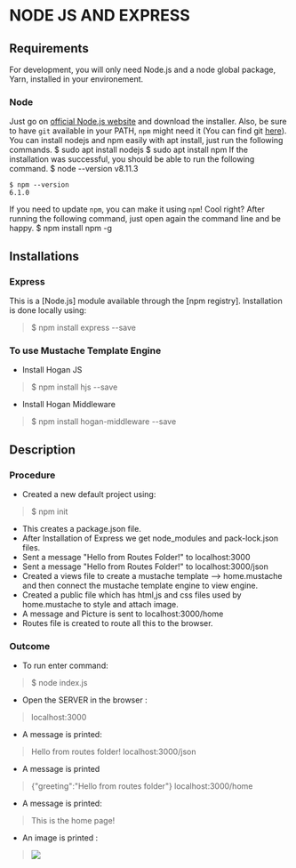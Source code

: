 # NODE JS AND EXPRESS

## Requirements

For development, you will only need Node.js and a node global package, Yarn, installed in your environement.

### Node
Just go on [official Node.js website](https://nodejs.org/) and download the installer.
Also, be sure to have `git` available in your PATH, `npm` might need it (You can find git [here](https://git-scm.com/)).
You can install nodejs and npm easily with apt install, just run the following commands.
      $ sudo apt install nodejs
      $ sudo apt install npm
If the installation was successful, you should be able to run the following command.
    $ node --version
    v8.11.3
    
    $ npm --version
    6.1.0
If you need to update `npm`, you can make it using `npm`! Cool right? After running the following command, just open again the command line and be happy.
    $ npm install npm -g
   
## Installations

### Express
This is a [Node.js] module available through the [npm registry].
Installation is done locally using:
> $ npm install express --save

### To use Mustache Template Engine
+ Install Hogan JS
> $ npm install hjs --save
+ Install Hogan Middleware
> $ npm install hogan-middleware --save

## Description

### Procedure
+ Created a new default project using:
> $ npm init
+ This creates a package.json file.
+ After Installation of Express we get node_modules and pack-lock.json files.
+ Sent a message "Hello from Routes Folder!" to localhost:3000
+ Sent a message "Hello from Routes Folder!" to localhost:3000/json
+ Created a views file to create a mustache template --> home.mustache  and then connect the mustache template engine to  view engine. 
+ Created a public file which has html,js and css files used by home.mustache to style and attach image.
+ A message and Picture is sent to localhost:3000/home
+ Routes file is created to route all this to the browser.

### Outcome
+ To run enter command:
> $ node index.js
+ Open the SERVER in the browser :
> localhost:3000
+ A message is printed:
> Hello from routes folder!
> localhost:3000/json
+ A message is printed
>{"greeting":"Hello from routes folder"}
> localhost:3000/home
+ A message is printed:
> This is the home page!
+ An image is printed :
> ![](project-1\first-project\public\images\node-express.png)
